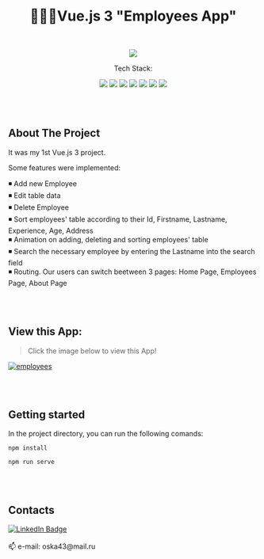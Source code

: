 <h1 align="center">👨🏻‍💼Vue.js 3 "Employees App"</h1>

<br>
<p align="center">
     <img src="https://img.shields.io/github/stars/OlgaBuLL/Vue3-Employee">
</p>

<p align="center">Tech Stack:</p>
<p align="center">
    <img src="https://img.shields.io/badge/vuejs-%2335495e.svg?style=for-the-badge&logo=vuedotjs&logoColor=%234FC08D">
    <img src="https://img.shields.io/badge/bootstrap-%238511FA.svg?style=for-the-badge&logo=bootstrap&logoColor=white">
    <img src="https://img.shields.io/badge/javascript-%23323330.svg?style=for-the-badge&logo=javascript&logoColor=%23F7DF1E">
    <img src="https://img.shields.io/badge/node.js-8CCB5E?style=for-the-badge&logo=node.js&logoColor=white">
    <img src="https://img.shields.io/badge/npm-%23E34F26?style=for-the-badge&logo=npm&logoColor=white">  
    <img src="https://img.shields.io/badge/css3-%231572B6.svg?style=for-the-badge&logo=css3&logoColor=white">
    <img src="https://img.shields.io/badge/html5-%23E34F26.svg?style=for-the-badge&logo=html5&logoColor=white"> 
</p>
<br>
<br>

## About The Project

It was my 1st Vue.js 3 project.    

Some features were implemented:    

◾  Add new Employee    
◾  Edit table data    
◾  Delete Employee    
◾  Sort employees' table according to their Id, Firstname, Lastname, Experience, Age, Address    
◾  Animation on adding, deleting and sorting employees' table    
◾  Search the necessary employee by entering the Lastname into the search field    
◾  Routing. Our users can switch beetween 3 pages: Home Page, Employees Page, About Page    

<br>
<br>

## View this App:
>Click the image below to view this App!

[![employees](https://github.com/OlgaBuLL/Vue3-Employee/assets/108359930/bfceff54-fc12-4f22-8405-f4f54c487103)](https://olgabull.github.io/Vue3-Employee/)

<br>
<br>

## Getting started

In the project directory, you can run the following comands:    

`npm install`    

`npm run serve`    

  
<br>
<br>


## Contacts

<a href="https://www.linkedin.com/in/olga-bulgakova-014254243/" target="_blank">
    <img src="https://img.shields.io/badge/LinkedIn-blue?style=for-the-badge&logo=linkedin&logoColor=white" alt="LinkedIn Badge"/>
  </a>
<br>
<br>
📫 e-mail: oska43@mail.ru
<br><br>
